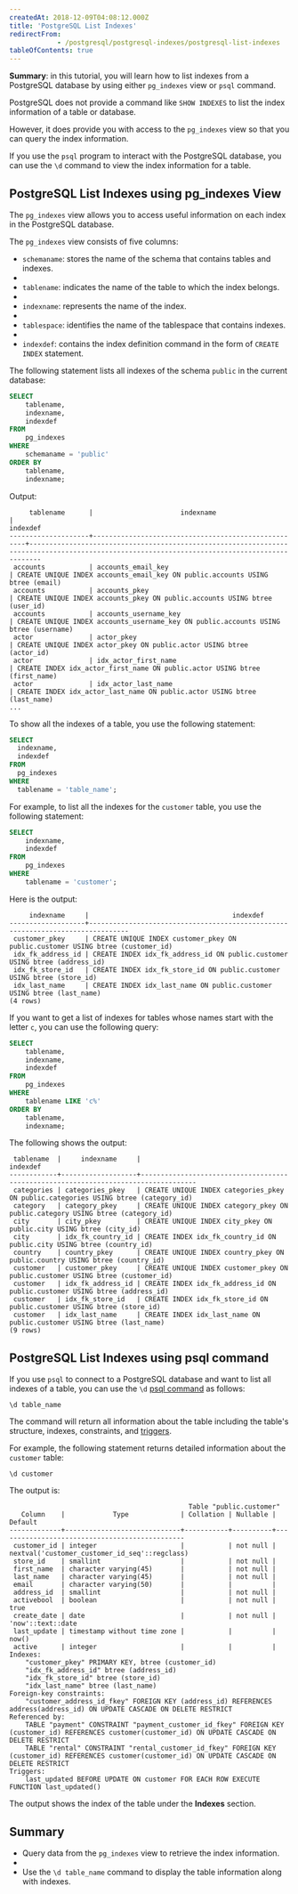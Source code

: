 ```yaml
---
createdAt: 2018-12-09T04:08:12.000Z
title: 'PostgreSQL List Indexes'
redirectFrom: 
            - /postgresql/postgresql-indexes/postgresql-list-indexes
tableOfContents: true
---
```



**Summary**: in this tutorial, you will learn how to list indexes from a PostgreSQL database by using either `pg_indexes` view or `psql` command.

PostgreSQL does not provide a command like `SHOW INDEXES` to list the index information of a table or database.

However, it does provide you with access to the `pg_indexes` view so that you can query the index information.

If you use the `psql` program to interact with the PostgreSQL database, you can use the `\d` command to view the index information for a table.

## PostgreSQL List Indexes using pg_indexes View

The `pg_indexes` view allows you to access useful information on each index in the PostgreSQL database.

The `pg_indexes` view consists of five columns:

- `schemaname`: stores the name of the schema that contains tables and indexes.
-
- `tablename`: indicates the name of the table to which the index belongs.
-
- `indexname`: represents the name of the index.
-
- `tablespace`: identifies the name of the tablespace that contains indexes.
-
- `indexdef`: contains the index definition command in the form of `CREATE INDEX` statement.

The following statement lists all indexes of the schema `public` in the current database:

```sql
SELECT
    tablename,
    indexname,
    indexdef
FROM
    pg_indexes
WHERE
    schemaname = 'public'
ORDER BY
    tablename,
    indexname;
```

Output:

```
     tablename      |                      indexname                      |                                                                   indexdef
--------------------+-----------------------------------------------------+-----------------------------------------------------------------------------------------------------------------------------------------------
 accounts           | accounts_email_key                                  | CREATE UNIQUE INDEX accounts_email_key ON public.accounts USING btree (email)
 accounts           | accounts_pkey                                       | CREATE UNIQUE INDEX accounts_pkey ON public.accounts USING btree (user_id)
 accounts           | accounts_username_key                               | CREATE UNIQUE INDEX accounts_username_key ON public.accounts USING btree (username)
 actor              | actor_pkey                                          | CREATE UNIQUE INDEX actor_pkey ON public.actor USING btree (actor_id)
 actor              | idx_actor_first_name                                | CREATE INDEX idx_actor_first_name ON public.actor USING btree (first_name)
 actor              | idx_actor_last_name                                 | CREATE INDEX idx_actor_last_name ON public.actor USING btree (last_name)
...
```

To show all the indexes of a table, you use the following statement:

```sql
SELECT
  indexname,
  indexdef
FROM
  pg_indexes
WHERE
  tablename = 'table_name';
```

For example, to list all the indexes for the `customer` table, you use the following statement:

```sql
SELECT
    indexname,
    indexdef
FROM
    pg_indexes
WHERE
    tablename = 'customer';
```

Here is the output:

```
     indexname     |                                    indexdef
-------------------+--------------------------------------------------------------------------------
 customer_pkey     | CREATE UNIQUE INDEX customer_pkey ON public.customer USING btree (customer_id)
 idx_fk_address_id | CREATE INDEX idx_fk_address_id ON public.customer USING btree (address_id)
 idx_fk_store_id   | CREATE INDEX idx_fk_store_id ON public.customer USING btree (store_id)
 idx_last_name     | CREATE INDEX idx_last_name ON public.customer USING btree (last_name)
(4 rows)
```

If you want to get a list of indexes for tables whose names start with the letter `c`, you can use the following query:

```sql
SELECT
    tablename,
    indexname,
    indexdef
FROM
    pg_indexes
WHERE
    tablename LIKE 'c%'
ORDER BY
    tablename,
    indexname;
```

The following shows the output:

```
 tablename  |     indexname     |                                      indexdef
------------+-------------------+------------------------------------------------------------------------------------
 categories | categories_pkey   | CREATE UNIQUE INDEX categories_pkey ON public.categories USING btree (category_id)
 category   | category_pkey     | CREATE UNIQUE INDEX category_pkey ON public.category USING btree (category_id)
 city       | city_pkey         | CREATE UNIQUE INDEX city_pkey ON public.city USING btree (city_id)
 city       | idx_fk_country_id | CREATE INDEX idx_fk_country_id ON public.city USING btree (country_id)
 country    | country_pkey      | CREATE UNIQUE INDEX country_pkey ON public.country USING btree (country_id)
 customer   | customer_pkey     | CREATE UNIQUE INDEX customer_pkey ON public.customer USING btree (customer_id)
 customer   | idx_fk_address_id | CREATE INDEX idx_fk_address_id ON public.customer USING btree (address_id)
 customer   | idx_fk_store_id   | CREATE INDEX idx_fk_store_id ON public.customer USING btree (store_id)
 customer   | idx_last_name     | CREATE INDEX idx_last_name ON public.customer USING btree (last_name)
(9 rows)
```

## PostgreSQL List Indexes using psql command

If you use `psql` to connect to a PostgreSQL database and want to list all indexes of a table, you can use the `\d` [psql command](/postgresql/postgresql-administration/psql-commands) as follows:

```
\d table_name
```

The command will return all information about the table including the table's structure, indexes, constraints, and [triggers](/postgresql/postgresql-triggers).

For example, the following statement returns detailed information about the `customer` table:

```
\d customer
```

The output is:

```
                                             Table "public.customer"
   Column    |            Type             | Collation | Nullable |                    Default
-------------+-----------------------------+-----------+----------+-----------------------------------------------
 customer_id | integer                     |           | not null | nextval('customer_customer_id_seq'::regclass)
 store_id    | smallint                    |           | not null |
 first_name  | character varying(45)       |           | not null |
 last_name   | character varying(45)       |           | not null |
 email       | character varying(50)       |           |          |
 address_id  | smallint                    |           | not null |
 activebool  | boolean                     |           | not null | true
 create_date | date                        |           | not null | 'now'::text::date
 last_update | timestamp without time zone |           |          | now()
 active      | integer                     |           |          |
Indexes:
    "customer_pkey" PRIMARY KEY, btree (customer_id)
    "idx_fk_address_id" btree (address_id)
    "idx_fk_store_id" btree (store_id)
    "idx_last_name" btree (last_name)
Foreign-key constraints:
    "customer_address_id_fkey" FOREIGN KEY (address_id) REFERENCES address(address_id) ON UPDATE CASCADE ON DELETE RESTRICT
Referenced by:
    TABLE "payment" CONSTRAINT "payment_customer_id_fkey" FOREIGN KEY (customer_id) REFERENCES customer(customer_id) ON UPDATE CASCADE ON DELETE RESTRICT
    TABLE "rental" CONSTRAINT "rental_customer_id_fkey" FOREIGN KEY (customer_id) REFERENCES customer(customer_id) ON UPDATE CASCADE ON DELETE RESTRICT
Triggers:
    last_updated BEFORE UPDATE ON customer FOR EACH ROW EXECUTE FUNCTION last_updated()
```

The output shows the index of the table under the **Indexes** section.

## Summary

- Query data from the `pg_indexes` view to retrieve the index information.
-
- Use the `\d table_name` command to display the table information along with indexes.
